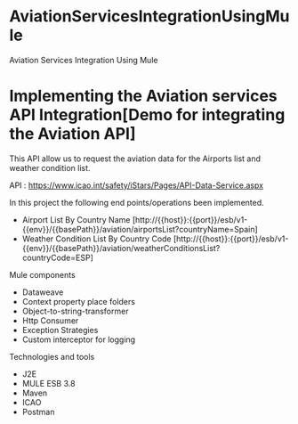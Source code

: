 # AviationServicesIntegrationUsingMule
Aviation Services Integration Using Mule

# Implementing the Aviation services API Integration[Demo for integrating the Aviation API]

This API allow us to request the aviation data for the Airports list and weather condition list.

API : https://www.icao.int/safety/iStars/Pages/API-Data-Service.aspx

In this project the following end points/operations been implemented.



- Airport List By Country Name [http://{{host}}:{{port}}/esb/v1-{{env}}/{{basePath}}/aviation/airportsList?countryName=Spain]
- Weather Condition List By Country Code [http://{{host}}:{{port}}/esb/v1-{{env}}/{{basePath}}/aviation/weatherConditionsList?countryCode=ESP]



Mule components
- Dataweave
- Context property place folders
- Object-to-string-transformer
- Http Consumer
- Exception Strategies
- Custom interceptor for logging


Technologies and tools
- J2E
- MULE ESB 3.8
- Maven
- ICAO
- Postman
